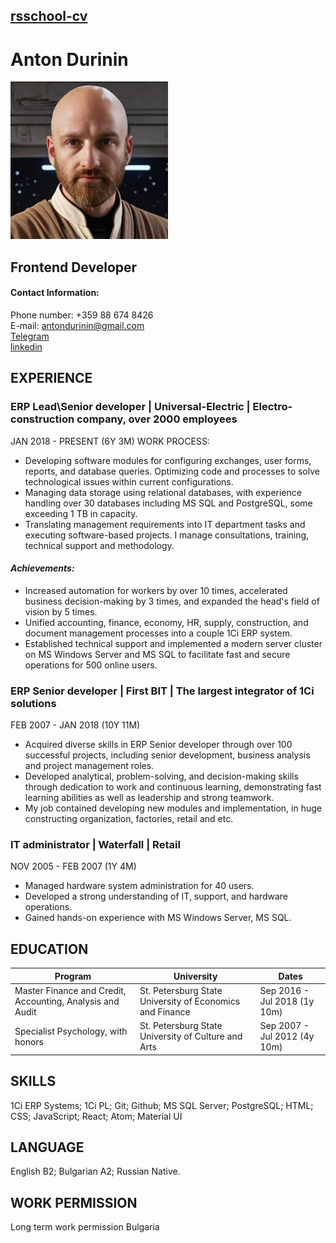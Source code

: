 ## [rsschool-cv](https://antondurinin.github.io/rsschool-cv/cv)

# Anton Durinin

![Image](img/Anton_jedi_Img_small.jpg)

## Frontend Developer

#### Contact Information:

Phone number: +359 88 674 8426\
E-mail: [antondurinin@gmail.com](antondurinin@gmail.com)\
[Telegram](https://t.me/Zemira)\
[linkedin](https://www.linkedin.com/in/anton-durinin)

## EXPERIENCE

### ERP Lead\Senior developer | Universal-Electric | Electro-construction company, over 2000 employees

JAN 2018 - PRESENT (6Y 3M) WORK PROCESS:

- Developing software modules for configuring exchanges, user forms, reports, and database queries. Optimizing code and processes to solve technological issues within current configurations.
- Managing data storage using relational databases, with experience handling over 30 databases including MS SQL and PostgreSQL, some exceeding 1 TB in capacity.
- Translating management requirements into IT department tasks and executing software-based projects. I manage consultations, training, technical support and methodology.

#### **_Achievements:_**

- Increased automation for workers by over 10 times, accelerated business decision-making by 3 times, and expanded the head's field of vision by 5 times.
- Unified accounting, finance, economy, HR, supply, construction, and document management processes into a couple 1Ci ERP system.
- Established technical support and implemented a modern server cluster on MS Windows Server and MS SQL to facilitate fast and secure operations for 500 online users.

### ERP Senior developer | First BIT | The largest integrator of 1Ci solutions

FEB 2007 - JAN 2018 (10Y 11M)

- Acquired diverse skills in ERP Senior developer through over 100 successful projects, including senior development, business analysis and project management roles.
- Developed analytical, problem-solving, and decision-making skills through dedication to work and continuous learning, demonstrating fast learning abilities as well as leadership and strong teamwork.
- My job contained developing new modules and implementation, in huge constructing organization, factories, retail and etc.

### IT administrator | Waterfall | Retail

NOV 2005 - FEB 2007 (1Y 4M)

- Managed hardware system administration for 40 users.
- Developed a strong understanding of IT, support, and hardware operations.
- Gained hands-on experience with MS Windows Server, MS SQL.

## EDUCATION

| Program                                                   | University                                               | Dates                        |
| --------------------------------------------------------- | -------------------------------------------------------- | ---------------------------- |
| Master Finance and Credit, Accounting, Analysis and Audit | St. Petersburg State University of Economics and Finance | Sep 2016 - Jul 2018 (1y 10m) |
| Specialist Psychology, with honors                        | St. Petersburg State University of Culture and Arts      | Sep 2007 - Jul 2012 (4y 10m) |

## SKILLS

1Ci ERP Systems; 1Ci PL; Git; Github;
MS SQL Server; PostgreSQL;
HTML; CSS; JavaScript; React; Atom; Material UI

## LANGUAGE

English B2; Bulgarian A2; Russian Native.

## WORK PERMISSION

Long term work permission Bulgaria

